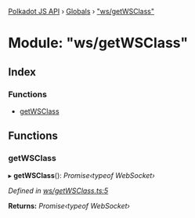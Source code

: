 [Polkadot JS API](../README.md) › [Globals](../globals.md) › ["ws/getWSClass"](_ws_getwsclass_.md)

# Module: "ws/getWSClass"

## Index

### Functions

* [getWSClass](_ws_getwsclass_.md#getwsclass)

## Functions

###  getWSClass

▸ **getWSClass**(): *Promise‹typeof WebSocket›*

*Defined in [ws/getWSClass.ts:5](https://github.com/polkadot-js/api/blob/7c8b2abf92/packages/rpc-provider/src/ws/getWSClass.ts#L5)*

**Returns:** *Promise‹typeof WebSocket›*
